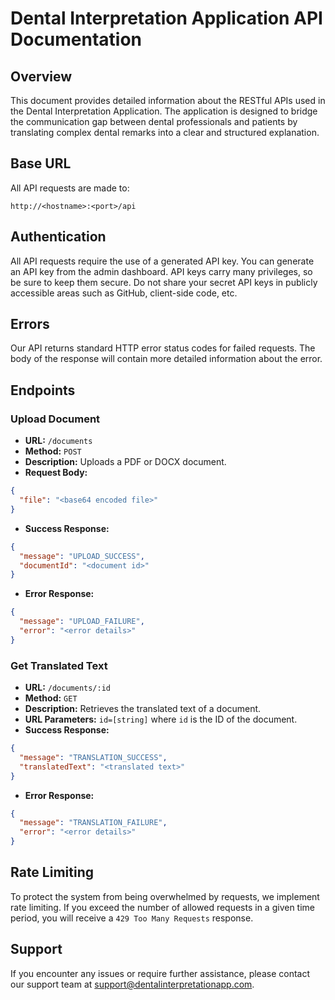 # Dental Interpretation Application API Documentation

## Overview

This document provides detailed information about the RESTful APIs used in the Dental Interpretation Application. The application is designed to bridge the communication gap between dental professionals and patients by translating complex dental remarks into a clear and structured explanation.

## Base URL

All API requests are made to:

```
http://<hostname>:<port>/api
```

## Authentication

All API requests require the use of a generated API key. You can generate an API key from the admin dashboard. API keys carry many privileges, so be sure to keep them secure. Do not share your secret API keys in publicly accessible areas such as GitHub, client-side code, etc.

## Errors

Our API returns standard HTTP error status codes for failed requests. The body of the response will contain more detailed information about the error.

## Endpoints

### Upload Document

- **URL:** `/documents`
- **Method:** `POST`
- **Description:** Uploads a PDF or DOCX document.
- **Request Body:**

```json
{
  "file": "<base64 encoded file>"
}
```

- **Success Response:**

```json
{
  "message": "UPLOAD_SUCCESS",
  "documentId": "<document id>"
}
```

- **Error Response:**

```json
{
  "message": "UPLOAD_FAILURE",
  "error": "<error details>"
}
```

### Get Translated Text

- **URL:** `/documents/:id`
- **Method:** `GET`
- **Description:** Retrieves the translated text of a document.
- **URL Parameters:** `id=[string]` where `id` is the ID of the document.
- **Success Response:**

```json
{
  "message": "TRANSLATION_SUCCESS",
  "translatedText": "<translated text>"
}
```

- **Error Response:**

```json
{
  "message": "TRANSLATION_FAILURE",
  "error": "<error details>"
}
```

## Rate Limiting

To protect the system from being overwhelmed by requests, we implement rate limiting. If you exceed the number of allowed requests in a given time period, you will receive a `429 Too Many Requests` response.

## Support

If you encounter any issues or require further assistance, please contact our support team at support@dentalinterpretationapp.com.